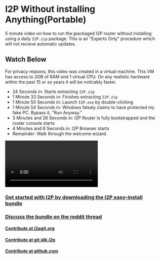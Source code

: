 I2P Without installing Anything(Portable)
=========================================

5 minute video on how to run the jpackaged I2P router without installing
using a daily `I2P.zip` package. This is an "Experts Only" procedure which
will not recieve automatic updates.

Watch Below
-----------

For privacy reasons, this video was created in a virtual machine. This VM
has access to 2GB of RAM and 1 virtual CPU. On any realistic hardware
within the past 15 or so years it will be noticably faster.

 - 24 Seconds in: Starts extracting `I2P.zip`
 - 1 Minute 33 Seconds in: Finishes extracting `I2P.zip`
 - 1 Minute 50 Seconds in: Launch `I2P.exe` by double-clicking
 - 1 Minute 54 Seconds in: Windows falsely claims to have protected my fake PC. Bypass it, "Run Anyway."
 - 3 Minutes and 26 Seconds in: I2P Router is fully bootstrapped and the router console starts
 - 4 Minutes and 6 Seconds in: I2P Browser starts
 - Remainder: Walk through the welcome wizard.


<video controls>
    <source src="noinstall.webm" type="video/webm">
</video>

### [Get started with I2P by downloading the I2P easy-install bundle](https://geti2p.net/en/download/easyinstall)

### [Discuss the bundle on the reddit thread](https://old.reddit.com/r/i2p/comments/xa828o/video_of_the_easyinstall_process_from_start_to/)

#### [Contribute at i2pgit.org](https://i2pgit.org/i2p-hackers/i2p.firefox)

#### [Contribute at git.idk.i2p](http://git.idk.i2p/i2p-hackers/i2p.firefox)

#### [Contribute at github.com](https://github.com/i2p/i2p.firefox)
